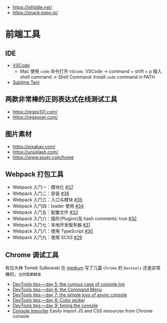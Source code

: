- https://jsfiddle.net/
- https://snack.expo.io/


# 前端工具

## IDE
- [VSCode](https://code.visualstudio.com/)
  - Mac 使用 `code` 命令打开 `VSCode`: VSCode -> command + shift + p 输入 shell command -> Shell Command: Install `code` command in PATH
- [Sublime Text](http://www.sublimetext.com/)

## 两款非常棒的正则表达式在线测试工具
- https://regex101.com/
- https://regexper.com/

## 图片素材
- https://pixabay.com/
- https://unsplash.com/
- https://www.ssyer.com/home

## Webpack 打包工具
- Webpack 入门一：模块化 [#37](https://github.com/felix-cao/Blog/issues/37)
- Webpack 入门二：安装 [#36](https://github.com/felix-cao/Blog/issues/36)
- Webpack 入门三：入口与模块 [#35](https://github.com/felix-cao/Blog/issues/35)
- Webpack 入门四：loader 使用 [#34](https://github.com/felix-cao/Blog/issues/34)
- Webpack 入门五：配置文件 [#33](https://github.com/felix-cao/Blog/issues/33)
- Webpack 入门六：插件(Plugins)及 hash comments: true [#32](https://github.com/felix-cao/Blog/issues/32)
- Webpack 入门七：本地开发服务器 [#31](https://github.com/felix-cao/Blog/issues/31)
- Webpack 入门八：使用 TypeScript [#30](https://github.com/felix-cao/Blog/issues/30)
- Webpack 入门九：使用 SCSS [#29](https://github.com/felix-cao/Blog/issues/29)

## Chrome 调试工具
有位大神 Tomek Sułkowski 在 [medium](https://medium.com/@tomsu) 写了几篇 `Chrome` 的 `Devtools` 还是非常棒的，`当然需要翻墙`
- [DevTools tips — day 5: the curious case of console.log](https://medium.com/@tomsu/devtools-tips-day-5-the-curious-case-of-console-log-36bc7e27a97f)
- [DevTools tips — day 6: the Command Menu](https://medium.com/@tomsu/devtools-tips-day-6-thecommand-menu-449eb3966d9)
- [DevTools tips — day 7: the simple joys of async console](https://medium.com/@tomsu/devtools-tips-day-7-the-simple-joys-of-async-console-578f4ce67df4)
- [DevTools tips — day 8: Color picker](https://medium.com/@tomsu/devtools-tips-day-8-color-picker-827f1692bfab)
- [DevTools tips — day 9: timing the console](https://medium.com/@tomsu/devtools-tips-day-8-timing-the-console-19c7bef9325d)
- [Console Importer](https://github.com/pd4d10/console-importer) Easily import JS and CSS resources from Chrome console
